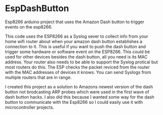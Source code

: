 # EspDashButton
Esp8266 arduino project that uses the Amazon Dash button to trigger events on the esp8266. 

This code uses the ESP8266 as a Syslog sever to collect info from your home wifi router about when your amazon dash button establishes a connection to it. This is useful if you want to push the dash button and trigger some hardware or software event on the ESP8266. This could be used for other devices besides the dash button, all you need is its MAC address. Your router also needs to be able to support the Syslog protical but most routers do this. The ESP checks the packet reviced from the router with the MAC addresses of devices it knows. You can send Syslogs from multiple routers that are in range.

I created this project as a solution to Amazons newest version of the dash button not brodcasting ARP probes which were used in the first wave of dash button hacks. I also did this because I wanted some way for the dash button to communicate with the Esp8266 so I could easily use it with microcontroller projects. 
